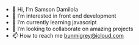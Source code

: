 - 👋 Hi, I’m Samson Damilola
- 👀 I’m interested in front end development
- 🌱 I’m currently learning javascript
- 💞️ I’m looking to collaborate on amazing projects
- 📫 How to reach me bunmigrey@icloud.com
